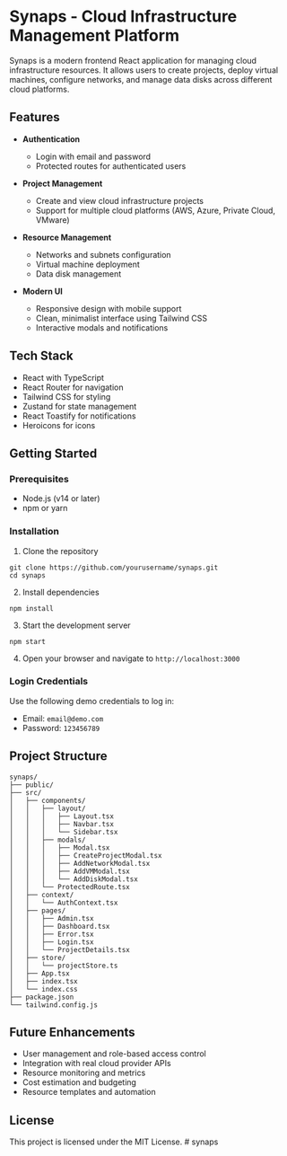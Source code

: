 # Synaps - Cloud Infrastructure Management Platform

Synaps is a modern frontend React application for managing cloud infrastructure resources. It allows users to create projects, deploy virtual machines, configure networks, and manage data disks across different cloud platforms.

## Features

- **Authentication**
  - Login with email and password
  - Protected routes for authenticated users

- **Project Management**
  - Create and view cloud infrastructure projects
  - Support for multiple cloud platforms (AWS, Azure, Private Cloud, VMware)

- **Resource Management**
  - Networks and subnets configuration
  - Virtual machine deployment
  - Data disk management

- **Modern UI**
  - Responsive design with mobile support
  - Clean, minimalist interface using Tailwind CSS
  - Interactive modals and notifications

## Tech Stack

- React with TypeScript
- React Router for navigation
- Tailwind CSS for styling
- Zustand for state management
- React Toastify for notifications
- Heroicons for icons

## Getting Started

### Prerequisites

- Node.js (v14 or later)
- npm or yarn

### Installation

1. Clone the repository
```
git clone https://github.com/yourusername/synaps.git
cd synaps
```

2. Install dependencies
```
npm install
```

3. Start the development server
```
npm start
```

4. Open your browser and navigate to `http://localhost:3000`

### Login Credentials

Use the following demo credentials to log in:
- Email: `email@demo.com`
- Password: `123456789`

## Project Structure

```
synaps/
├── public/
├── src/
│   ├── components/
│   │   ├── layout/
│   │   │   ├── Layout.tsx
│   │   │   ├── Navbar.tsx
│   │   │   └── Sidebar.tsx
│   │   ├── modals/
│   │   │   ├── Modal.tsx
│   │   │   ├── CreateProjectModal.tsx
│   │   │   ├── AddNetworkModal.tsx
│   │   │   ├── AddVMModal.tsx
│   │   │   └── AddDiskModal.tsx
│   │   └── ProtectedRoute.tsx
│   ├── context/
│   │   └── AuthContext.tsx
│   ├── pages/
│   │   ├── Admin.tsx
│   │   ├── Dashboard.tsx
│   │   ├── Error.tsx
│   │   ├── Login.tsx
│   │   └── ProjectDetails.tsx
│   ├── store/
│   │   └── projectStore.ts
│   ├── App.tsx
│   ├── index.tsx
│   └── index.css
├── package.json
└── tailwind.config.js
```

## Future Enhancements

- User management and role-based access control
- Integration with real cloud provider APIs
- Resource monitoring and metrics
- Cost estimation and budgeting
- Resource templates and automation

## License

This project is licensed under the MIT License. # synaps
